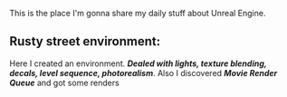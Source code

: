 This is the place I'm gonna share my daily stuff about Unreal Engine.

## Rusty street environment:
Here I created an environment. ***Dealed with lights, texture blending, decals, level sequence, photorealism***. Also I discovered ***Movie Render Queue*** and got some renders


